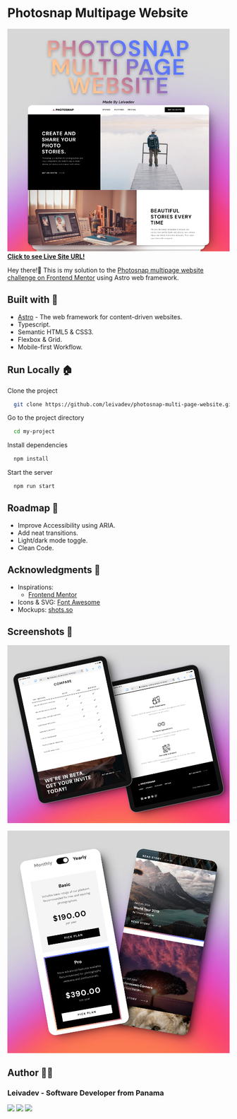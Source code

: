 # Photosnap Multipage Website

![site preview](public/preview-readme.png)
**[Click to see Live Site URL!](https://photosnap-website-leivadev.vercel.app/)**

Hey there!👋 This is my solution to the [Photosnap multipage website challenge on Frontend Mentor](https://www.frontendmentor.io/challenges/photosnap-multipage-website-nMDSrNmNW) using Astro web framework.

## Built with 🔧

- [Astro](https://astro.build/) - The web framework for content-driven websites.
- Typescript.
- Semantic HTML5 & CSS3.
- Flexbox & Grid.
- Mobile-first Workflow.

## Run Locally 🏠

Clone the project

```bash
  git clone https://github.com/leivadev/photosnap-multi-page-website.git
```

Go to the project directory

```bash
  cd my-project
```

Install dependencies

```bash
  npm install
```

Start the server

```bash
  npm run start
```

## Roadmap 📌

- Improve Accessibility using ARIA.
- Add neat transitions.
- Light/dark mode toggle.
- Clean Code.

## Acknowledgments 💯

- Inspirations:
  - [Frontend Mentor](https://www.frontendmentor.io/challenges/photosnap-multipage-website-nMDSrNmNW)
- Icons & SVG: [Font Awesome](https://fontawesome.com/)
- Mockups: [shots.so](https://shots.so/)

## Screenshots 📸

![tablet preview](public/preview-tablet.png)

![smartphone preview](public/preview-smartphone.png)

## Author 🧑‍💻

### Leivadev - Software Developer from Panama

<a href="https://www.github.com/leivadev" target="_blank" rel="noreferrer"><img src="https://img.shields.io/badge/Github-181717?style=for-the-badge&logo=github&logoColor=white&labelColor=101010"/></a>
<a href="https://www.linkedin.com/in/leivadev" target="_blank" rel="noreferrer"> <img src="https://img.shields.io/badge/Linkedin-0A66C2?style=for-the-badge&logo=linkedin&logoColor=white&labelColor=101010"/></a>
<a href="https://www.x.com/leivadev" target="_blank" rel="noreferrer"> <img src="https://img.shields.io/badge/Twitter-000000?style=for-the-badge&logo=X&logoColor=white&labelColor=101010"/></a>
